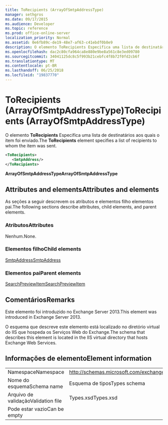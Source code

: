 ```yaml
---
title: ToRecipients (ArrayOfSmtpAddressType)
manager: sethgros
ms.date: 09/17/2015
ms.audience: Developer
ms.topic: reference
ms.prod: office-online-server
localization_priority: Normal
ms.assetid: 0e6fb89c-de19-48e7-af63-c41ebdf0b8e9
description: O elemento ToRecipients Especifica uma lista de destinatários aos quais o item foi enviado.
ms.openlocfilehash: dac2c80cfa964ca8e880e9be8a561c8e3ed09780
ms.sourcegitcommit: 34041125dc8c5f993b21cebfc4f8b72f0fd2cb6f
ms.translationtype: MT
ms.contentlocale: pt-BR
ms.lasthandoff: 06/25/2018
ms.locfileid: "19837770"
---
```

# <a name="torecipients-arrayofsmtpaddresstype"></a><span data-ttu-id="74c90-103">ToRecipients (ArrayOfSmtpAddressType)</span><span class="sxs-lookup"><span data-stu-id="74c90-103">ToRecipients (ArrayOfSmtpAddressType)</span></span>

<span data-ttu-id="74c90-104">O elemento **ToRecipients** Especifica uma lista de destinatários aos quais o item foi enviado.</span><span class="sxs-lookup"><span data-stu-id="74c90-104">The **ToRecipients** element specifies a list of recipients to whom the item was sent.</span></span> 
  
```XML
<ToRecipients>
   <SmtpAddress/>
</ToRecipients>
```

 <span data-ttu-id="74c90-105">**ArrayOfSmtpAddressType**</span><span class="sxs-lookup"><span data-stu-id="74c90-105">**ArrayOfSmtpAddressType**</span></span>
## <a name="attributes-and-elements"></a><span data-ttu-id="74c90-106">Attributes and elements</span><span class="sxs-lookup"><span data-stu-id="74c90-106">Attributes and elements</span></span>

<span data-ttu-id="74c90-107">As seções a seguir descrevem os atributos e elementos filho elementos pai.</span><span class="sxs-lookup"><span data-stu-id="74c90-107">The following sections describe attributes, child elements, and parent elements.</span></span>
  
### <a name="attributes"></a><span data-ttu-id="74c90-108">Atributos</span><span class="sxs-lookup"><span data-stu-id="74c90-108">Attributes</span></span>

<span data-ttu-id="74c90-109">Nenhum.</span><span class="sxs-lookup"><span data-stu-id="74c90-109">None.</span></span>
  
### <a name="child-elements"></a><span data-ttu-id="74c90-110">Elementos filho</span><span class="sxs-lookup"><span data-stu-id="74c90-110">Child elements</span></span>

[<span data-ttu-id="74c90-111">SmtpAddress</span><span class="sxs-lookup"><span data-stu-id="74c90-111">SmtpAddress</span></span>](smtpaddress.md)
  
### <a name="parent-elements"></a><span data-ttu-id="74c90-112">Elementos pai</span><span class="sxs-lookup"><span data-stu-id="74c90-112">Parent elements</span></span>

[<span data-ttu-id="74c90-113">SearchPreviewItem</span><span class="sxs-lookup"><span data-stu-id="74c90-113">SearchPreviewItem</span></span>](searchpreviewitem.md)
  
## <a name="remarks"></a><span data-ttu-id="74c90-114">Comentários</span><span class="sxs-lookup"><span data-stu-id="74c90-114">Remarks</span></span>

<span data-ttu-id="74c90-115">Este elemento foi introduzido no Exchange Server 2013.</span><span class="sxs-lookup"><span data-stu-id="74c90-115">This element was introduced in Exchange Server 2013.</span></span>
  
<span data-ttu-id="74c90-116">O esquema que descreve este elemento está localizado no diretório virtual do IIS que hospeda os Serviços Web do Exchange.</span><span class="sxs-lookup"><span data-stu-id="74c90-116">The schema that describes this element is located in the IIS virtual directory that hosts Exchange Web Services.</span></span>
  
## <a name="element-information"></a><span data-ttu-id="74c90-117">Informações de elemento</span><span class="sxs-lookup"><span data-stu-id="74c90-117">Element information</span></span>

|||
|:-----|:-----|
|<span data-ttu-id="74c90-118">Namespace</span><span class="sxs-lookup"><span data-stu-id="74c90-118">Namespace</span></span>  <br/> |http://schemas.microsoft.com/exchange/services/2006/types  <br/> |
|<span data-ttu-id="74c90-119">Nome do esquema</span><span class="sxs-lookup"><span data-stu-id="74c90-119">Schema name</span></span>  <br/> |<span data-ttu-id="74c90-120">Esquema de tipos</span><span class="sxs-lookup"><span data-stu-id="74c90-120">Types schema</span></span>  <br/> |
|<span data-ttu-id="74c90-121">Arquivo de validação</span><span class="sxs-lookup"><span data-stu-id="74c90-121">Validation file</span></span>  <br/> |<span data-ttu-id="74c90-122">Types.xsd</span><span class="sxs-lookup"><span data-stu-id="74c90-122">Types.xsd</span></span>  <br/> |
|<span data-ttu-id="74c90-123">Pode estar vazio</span><span class="sxs-lookup"><span data-stu-id="74c90-123">Can be empty</span></span>  <br/> ||
   

